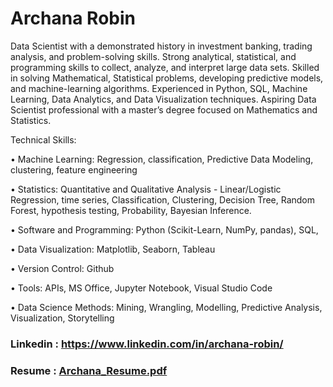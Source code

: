 # Archana Robin
 
Data Scientist with a demonstrated history in investment banking, trading analysis, and problem-solving skills. Strong analytical, statistical, and programming skills to collect, analyze, and interpret large data sets. Skilled in solving Mathematical, Statistical problems, developing predictive models, and machine-learning algorithms. Experienced in Python, SQL, Machine Learning, Data Analytics, and Data Visualization techniques. Aspiring Data Scientist professional with a master’s degree focused on Mathematics and Statistics.

Technical Skills:

• Machine Learning: Regression, classification, Predictive Data Modeling, clustering, feature engineering

• Statistics: Quantitative and Qualitative Analysis - Linear/Logistic Regression, time series, Classification, 
 Clustering, Decision Tree, Random Forest, hypothesis testing, Probability, Bayesian Inference.
 
• Software and Programming: Python (Scikit-Learn, NumPy, pandas), SQL,

• Data Visualization: Matplotlib, Seaborn, Tableau

• Version Control: Github

• Tools: APIs, MS Office, Jupyter Notebook, Visual Studio Code

• Data Science Methods: Mining, Wrangling, Modelling, Predictive Analysis, Visualization, Storytelling

### Linkedin : https://www.linkedin.com/in/archana-robin/

### Resume : [Archana_Resume.pdf](https://github.com/ArchanaRobin/ArchanaRobin/files/10051238/Archana_Resume.pdf)
